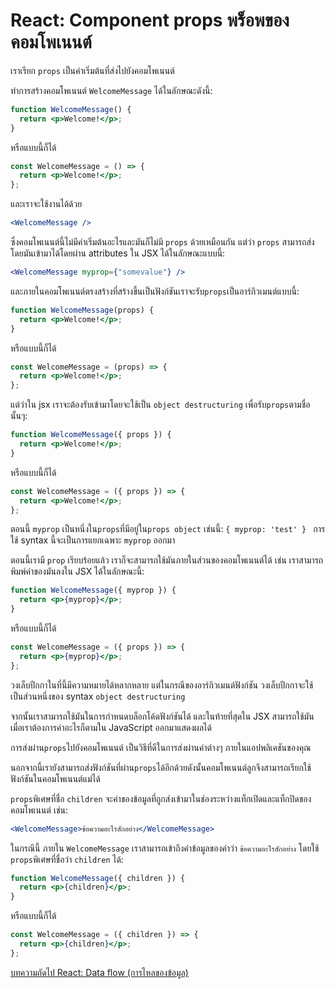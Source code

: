 # React: Component props พร็อพของคอมโพเนนต์

เราเรียก `props` เป็นค่าเริ่มต้นที่ส่งไปยังคอมโพเนนต์

ทำการสร้างคอมโพเนนต์ `WelcomeMessage` ได้ในลักษณะดังนี้:

```jsx
function WelcomeMessage() {
  return <p>Welcome!</p>;
}
```

หรือแบบนี้ก็ได้

```jsx
const WelcomeMessage = () => {
  return <p>Welcome!</p>;
};
```

และเราจะใช้งานได้ด้วย

```jsx
<WelcomeMessage />
```

ซึ่งคอมโพเนนต์นี้ไม่มีค่าเริ่มต้นอะไรและมันก็ไม่มี `props` ด้วยเหมือนกัน
แต่ว่า `props` สามารถส่งโดยมันเข้ามาได้โดยผ่าน attributes ใน JSX ได้ในลักษณะแบบนี้:

```jsx
<WelcomeMessage myprop={"somevalue"} />
```

และภายในคอมโพเนนต์ตรงสร้างที่สร้างขึ้นเป็นฟังก์ชันเราจะรับ`props`เป็นอาร์กิวเมนต์แบบนี้:

```jsx
function WelcomeMessage(props) {
  return <p>Welcome!</p>;
}
```

หรือแบบนี้ก็ได้

```jsx
const WelcomeMessage = (props) => {
  return <p>Welcome!</p>;
};
```

แต่ว่าใน jsx เราจะต้องรับเข้ามาโดยจะใช้เป็น `object destructuring` เพื่อรับ`props`ตามชื่อนั้นๆ:

```jsx
function WelcomeMessage({ props }) {
  return <p>Welcome!</p>;
}
```

หรือแบบนี้ก็ได้

```jsx
const WelcomeMessage = ({ props }) => {
  return <p>Welcome!</p>;
};
```

ตอนนี้ `myprop` เป็นหนึ่งใน`props`ที่มีอยู่ใน`props object` เช่นนี้: `{ myprop: 'test' } ` การใช้ syntax นี้จะเป็นการแยกเฉพาะ `myprop` ออกมา

ตอนนี้เรามี `prop` เรียบร้อยแล้ว เราก็จะสามารถใช้มันภายในส่วนของคอมโพเนนต์ได้ เช่น เราสามารถพิมพ์ค่าของมันลงใน JSX ได้ในลักษณะนี้:

```jsx
function WelcomeMessage({ myprop }) {
  return <p>{myprop}</p>;
}
```

หรือแบบนี้ก็ได้

```jsx
const WelcomeMessage = ({ props }) => {
  return <p>{myprop}</p>;
};
```

วงเล็บปีกกาในที่นี้มีความหมายได้หลากหลาย แต่ในกรณีของอาร์กิวเมนต์ฟังก์ชัน วงเล็บปีกกาจะใช้เป็นส่วนหนึ่งของ syntax `object destructuring`

จากนั้นเราสามารถใช้มันในการกำหนดบล็อกโค้ดฟังก์ชันได้
และในท้ายที่สุดใน JSX สามารถใช้มันเมื่อเราต้องการค่าอะไรก็ตามใน JavaScript ออกมาแสดงผลได้

การส่งผ่าน`props`ไปยังคอมโพเนนต์ เป็นวิธีที่ดีในการส่งผ่านค่าต่างๆ ภายในแอปพลิเคชันของคุณ

นอกจากนี้เรายังสามารถส่งฟังก์ชันที่ผ่าน`props`ได้อีกด้วยดังนั้นคอมโพเนนต์ลูกจึงสามารถเรียกใช้ฟังก์ชันในคอมโพเนนต์แม่ได้

`props`พิเศษที่ชื่อ `children` จะค่าของข้อมูลที่ถูกส่งเข้ามาในช่องระหว่างแท็กเปิดและแท็กปิดของคอมโพเนนต์ เช่น:

```jsx
<WelcomeMessage>ข้อความอะไรสักอย่าง</WelcomeMessage>
```

ในกรณีนี้ ภายใน `WelcomeMessage` เราสามารถเข้าถึงค่าข้อมูลของคำว่า `ข้อความอะไรสักอย่าง` โดยใช้ `props`พิเศษที่ชื่อว่า `children` ได้:

```jsx
function WelcomeMessage({ children }) {
  return <p>{children}</p>;
}
```

หรือแบบนี้ก็ได้

```jsx
const WelcomeMessage = ({ children }) => {
  return <p>{children}</p>;
};
```

[บทความถัดไป React: Data flow (การไหลของข้อมูล)](https://ppythonbasic.github.io/ppython-basic-web/articles/article-content/react10)

